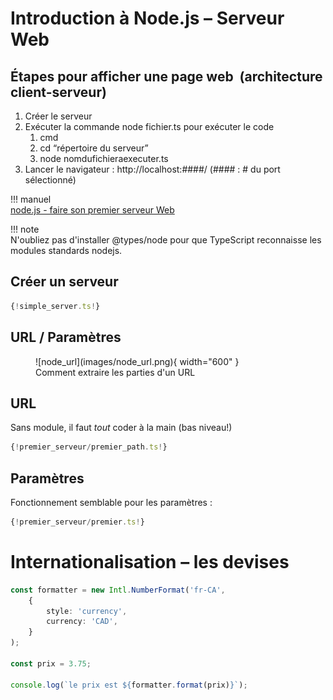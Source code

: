 # Introduction à Node.js – Serveur Web  

## Étapes pour afficher une page web  (architecture client-serveur)  
1. Créer le serveur
2. Exécuter la commande node fichier.ts pour exécuter le code
    1. cmd
    2. cd “répertoire du serveur”
    3. node nomdufichieraexecuter.ts
3. Lancer le navigateur : http://localhost:####/ (#### : # du port sélectionné)

!!! manuel  
    [node.js - faire son premier serveur Web](https://nodejs.org/fr/docs/guides/getting-started-guide)  

!!! note  
    N'oubliez pas d'installer @types/node pour que TypeScript reconnaisse les modules standards nodejs.  


## Créer un serveur  

``` ts title="simple_serveur.ts"  
{!simple_server.ts!}
```

## URL / Paramètres  

<figure markdown>
  ![node_url](images/node_url.png){ width="600" }
  <figcaption>Comment extraire les parties d'un URL</figcaption>
</figure>


## URL  

Sans module, il faut _tout_ coder à la main (bas niveau!)  

``` ts title="serveur_sans_module.ts"
{!premier_serveur/premier_path.ts!}
```

## Paramètres  

Fonctionnement semblable pour les paramètres :  

``` ts title="serveur_sans_module.ts"  
{!premier_serveur/premier.ts!}
```

# Internationalisation – les devises  

``` ts title="format_devise.ts"
const formatter = new Intl.NumberFormat('fr-CA', 
    {
        style: 'currency',
        currency: 'CAD',
    }
);

const prix = 3.75;

console.log(`le prix est ${formatter.format(prix)}`);
```  


